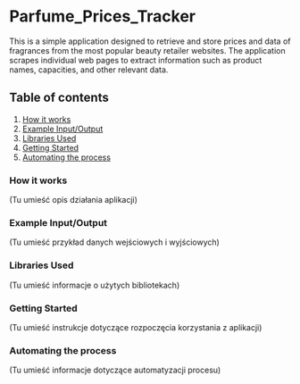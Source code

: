 # Parfume_Prices_Tracker
This is a simple application designed to retrieve and store prices and data of fragrances from the most popular beauty retailer websites. The application scrapes individual web pages to extract information such as product names, capacities, and other relevant data.

## Table of contents
1. [How it works](#how-it-works)
2. [Example Input/Output](#example-inputoutput)
3. [Libraries Used](#libraries-used)
4. [Getting Started](#getting-started)
5. [Automating the process](#automating-the-process)

### How it works
(Tu umieść opis działania aplikacji)

### Example Input/Output
(Tu umieść przykład danych wejściowych i wyjściowych)

### Libraries Used
(Tu umieść informacje o użytych bibliotekach)

### Getting Started
(Tu umieść instrukcje dotyczące rozpoczęcia korzystania z aplikacji)

### Automating the process
(Tu umieść informacje dotyczące automatyzacji procesu)
